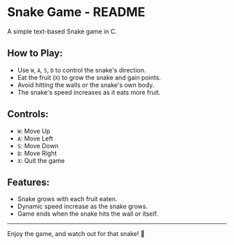 # Snake Game - README

A simple text-based Snake game in C.

## How to Play:
- Use `W`, `A`, `S`, `D` to control the snake's direction.
- Eat the fruit (`X`) to grow the snake and gain points.
- Avoid hitting the walls or the snake's own body.
- The snake's speed increases as it eats more fruit.

## Controls:
- `W`: Move Up
- `A`: Move Left
- `S`: Move Down
- `D`: Move Right
- `X`: Quit the game

## Features:
- Snake grows with each fruit eaten.
- Dynamic speed increase as the snake grows.
- Game ends when the snake hits the wall or itself.

---

Enjoy the game, and watch out for that snake! 🐍

